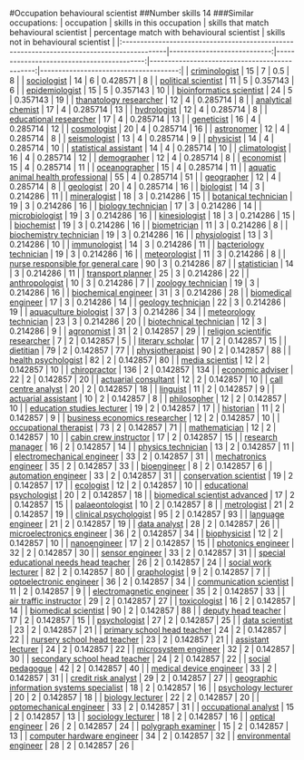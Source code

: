 #Occupation behavioural scientist
##Number skills 14
###Similar occupations:
| occupation                                                                                |   skills in this occupation |   skills that match behavioural scientist |   percentage match with behavioural scientist |   skills not in behavioural scientist |
|:------------------------------------------------------------------------------------------|----------------------------:|------------------------------------------:|----------------------------------------------:|--------------------------------------:|
| [criminologist](criminologist.md)                                                         |                          15 |                                         7 |                                      0.5      |                                     8 |
| [sociologist](sociologist.md)                                                             |                          14 |                                         6 |                                      0.428571 |                                     8 |
| [political scientist](political_scientist.md)                                             |                          11 |                                         5 |                                      0.357143 |                                     6 |
| [epidemiologist](epidemiologist.md)                                                       |                          15 |                                         5 |                                      0.357143 |                                    10 |
| [bioinformatics scientist](bioinformatics_scientist.md)                                   |                          24 |                                         5 |                                      0.357143 |                                    19 |
| [thanatology researcher](thanatology_researcher.md)                                       |                          12 |                                         4 |                                      0.285714 |                                     8 |
| [analytical chemist](analytical_chemist.md)                                               |                          17 |                                         4 |                                      0.285714 |                                    13 |
| [hydrologist](hydrologist.md)                                                             |                          12 |                                         4 |                                      0.285714 |                                     8 |
| [educational researcher](educational_researcher.md)                                       |                          17 |                                         4 |                                      0.285714 |                                    13 |
| [geneticist](geneticist.md)                                                               |                          16 |                                         4 |                                      0.285714 |                                    12 |
| [cosmologist](cosmologist.md)                                                             |                          20 |                                         4 |                                      0.285714 |                                    16 |
| [astronomer](astronomer.md)                                                               |                          12 |                                         4 |                                      0.285714 |                                     8 |
| [seismologist](seismologist.md)                                                           |                          13 |                                         4 |                                      0.285714 |                                     9 |
| [physicist](physicist.md)                                                                 |                          14 |                                         4 |                                      0.285714 |                                    10 |
| [statistical assistant](statistical_assistant.md)                                         |                          14 |                                         4 |                                      0.285714 |                                    10 |
| [climatologist](climatologist.md)                                                         |                          16 |                                         4 |                                      0.285714 |                                    12 |
| [demographer](demographer.md)                                                             |                          12 |                                         4 |                                      0.285714 |                                     8 |
| [economist](economist.md)                                                                 |                          15 |                                         4 |                                      0.285714 |                                    11 |
| [oceanographer](oceanographer.md)                                                         |                          15 |                                         4 |                                      0.285714 |                                    11 |
| [aquatic animal health professional](aquatic_animal_health_professional.md)               |                          55 |                                         4 |                                      0.285714 |                                    51 |
| [geographer](geographer.md)                                                               |                          12 |                                         4 |                                      0.285714 |                                     8 |
| [geologist](geologist.md)                                                                 |                          20 |                                         4 |                                      0.285714 |                                    16 |
| [biologist](biologist.md)                                                                 |                          14 |                                         3 |                                      0.214286 |                                    11 |
| [mineralogist](mineralogist.md)                                                           |                          18 |                                         3 |                                      0.214286 |                                    15 |
| [botanical technician](botanical_technician.md)                                           |                          19 |                                         3 |                                      0.214286 |                                    16 |
| [biology technician](biology_technician.md)                                               |                          17 |                                         3 |                                      0.214286 |                                    14 |
| [microbiologist](microbiologist.md)                                                       |                          19 |                                         3 |                                      0.214286 |                                    16 |
| [kinesiologist](kinesiologist.md)                                                         |                          18 |                                         3 |                                      0.214286 |                                    15 |
| [biochemist](biochemist.md)                                                               |                          19 |                                         3 |                                      0.214286 |                                    16 |
| [biometrician](biometrician.md)                                                           |                          11 |                                         3 |                                      0.214286 |                                     8 |
| [biochemistry technician](biochemistry_technician.md)                                     |                          19 |                                         3 |                                      0.214286 |                                    16 |
| [physiologist](physiologist.md)                                                           |                          13 |                                         3 |                                      0.214286 |                                    10 |
| [immunologist](immunologist.md)                                                           |                          14 |                                         3 |                                      0.214286 |                                    11 |
| [bacteriology technician](bacteriology_technician.md)                                     |                          19 |                                         3 |                                      0.214286 |                                    16 |
| [meteorologist](meteorologist.md)                                                         |                          11 |                                         3 |                                      0.214286 |                                     8 |
| [nurse responsible for general care](nurse_responsible_for_general_care.md)               |                          90 |                                         3 |                                      0.214286 |                                    87 |
| [statistician](statistician.md)                                                           |                          14 |                                         3 |                                      0.214286 |                                    11 |
| [transport planner](transport_planner.md)                                                 |                          25 |                                         3 |                                      0.214286 |                                    22 |
| [anthropologist](anthropologist.md)                                                       |                          10 |                                         3 |                                      0.214286 |                                     7 |
| [zoology technician](zoology_technician.md)                                               |                          19 |                                         3 |                                      0.214286 |                                    16 |
| [biochemical engineer](biochemical_engineer.md)                                           |                          31 |                                         3 |                                      0.214286 |                                    28 |
| [biomedical engineer](biomedical_engineer.md)                                             |                          17 |                                         3 |                                      0.214286 |                                    14 |
| [geology technician](geology_technician.md)                                               |                          22 |                                         3 |                                      0.214286 |                                    19 |
| [aquaculture biologist](aquaculture_biologist.md)                                         |                          37 |                                         3 |                                      0.214286 |                                    34 |
| [meteorology technician](meteorology_technician.md)                                       |                          23 |                                         3 |                                      0.214286 |                                    20 |
| [biotechnical technician](biotechnical_technician.md)                                     |                          12 |                                         3 |                                      0.214286 |                                     9 |
| [agronomist](agronomist.md)                                                               |                          31 |                                         2 |                                      0.142857 |                                    29 |
| [religion scientific researcher](religion_scientific_researcher.md)                       |                           7 |                                         2 |                                      0.142857 |                                     5 |
| [literary scholar](literary_scholar.md)                                                   |                          17 |                                         2 |                                      0.142857 |                                    15 |
| [dietitian](dietitian.md)                                                                 |                          79 |                                         2 |                                      0.142857 |                                    77 |
| [physiotherapist](physiotherapist.md)                                                     |                          90 |                                         2 |                                      0.142857 |                                    88 |
| [health psychologist](health_psychologist.md)                                             |                          82 |                                         2 |                                      0.142857 |                                    80 |
| [media scientist](media_scientist.md)                                                     |                          12 |                                         2 |                                      0.142857 |                                    10 |
| [chiropractor](chiropractor.md)                                                           |                         136 |                                         2 |                                      0.142857 |                                   134 |
| [economic adviser](economic_adviser.md)                                                   |                          22 |                                         2 |                                      0.142857 |                                    20 |
| [actuarial consultant](actuarial_consultant.md)                                           |                          12 |                                         2 |                                      0.142857 |                                    10 |
| [call centre analyst](call_centre_analyst.md)                                             |                          20 |                                         2 |                                      0.142857 |                                    18 |
| [linguist](linguist.md)                                                                   |                          11 |                                         2 |                                      0.142857 |                                     9 |
| [actuarial assistant](actuarial_assistant.md)                                             |                          10 |                                         2 |                                      0.142857 |                                     8 |
| [philosopher](philosopher.md)                                                             |                          12 |                                         2 |                                      0.142857 |                                    10 |
| [education studies lecturer](education_studies_lecturer.md)                               |                          19 |                                         2 |                                      0.142857 |                                    17 |
| [historian](historian.md)                                                                 |                          11 |                                         2 |                                      0.142857 |                                     9 |
| [business economics researcher](business_economics_researcher.md)                         |                          12 |                                         2 |                                      0.142857 |                                    10 |
| [occupational therapist](occupational_therapist.md)                                       |                          73 |                                         2 |                                      0.142857 |                                    71 |
| [mathematician](mathematician.md)                                                         |                          12 |                                         2 |                                      0.142857 |                                    10 |
| [cabin crew instructor](cabin_crew_instructor.md)                                         |                          17 |                                         2 |                                      0.142857 |                                    15 |
| [research manager](research_manager.md)                                                   |                          16 |                                         2 |                                      0.142857 |                                    14 |
| [physics technician](physics_technician.md)                                               |                          13 |                                         2 |                                      0.142857 |                                    11 |
| [electromechanical engineer](electromechanical_engineer.md)                               |                          33 |                                         2 |                                      0.142857 |                                    31 |
| [mechatronics engineer](mechatronics_engineer.md)                                         |                          35 |                                         2 |                                      0.142857 |                                    33 |
| [bioengineer](bioengineer.md)                                                             |                           8 |                                         2 |                                      0.142857 |                                     6 |
| [automation engineer](automation_engineer.md)                                             |                          33 |                                         2 |                                      0.142857 |                                    31 |
| [conservation scientist](conservation_scientist.md)                                       |                          19 |                                         2 |                                      0.142857 |                                    17 |
| [ecologist](ecologist.md)                                                                 |                          12 |                                         2 |                                      0.142857 |                                    10 |
| [educational psychologist](educational_psychologist.md)                                   |                          20 |                                         2 |                                      0.142857 |                                    18 |
| [biomedical scientist advanced](biomedical_scientist_advanced.md)                         |                          17 |                                         2 |                                      0.142857 |                                    15 |
| [palaeontologist](palaeontologist.md)                                                     |                          10 |                                         2 |                                      0.142857 |                                     8 |
| [metrologist](metrologist.md)                                                             |                          21 |                                         2 |                                      0.142857 |                                    19 |
| [clinical psychologist](clinical_psychologist.md)                                         |                          95 |                                         2 |                                      0.142857 |                                    93 |
| [language engineer](language_engineer.md)                                                 |                          21 |                                         2 |                                      0.142857 |                                    19 |
| [data analyst](data_analyst.md)                                                           |                          28 |                                         2 |                                      0.142857 |                                    26 |
| [microelectronics engineer](microelectronics_engineer.md)                                 |                          36 |                                         2 |                                      0.142857 |                                    34 |
| [biophysicist](biophysicist.md)                                                           |                          12 |                                         2 |                                      0.142857 |                                    10 |
| [nanoengineer](nanoengineer.md)                                                           |                          17 |                                         2 |                                      0.142857 |                                    15 |
| [photonics engineer](photonics_engineer.md)                                               |                          32 |                                         2 |                                      0.142857 |                                    30 |
| [sensor engineer](sensor_engineer.md)                                                     |                          33 |                                         2 |                                      0.142857 |                                    31 |
| [special educational needs head teacher](special_educational_needs_head_teacher.md)       |                          26 |                                         2 |                                      0.142857 |                                    24 |
| [social work lecturer](social_work_lecturer.md)                                           |                          82 |                                         2 |                                      0.142857 |                                    80 |
| [graphologist](graphologist.md)                                                           |                           9 |                                         2 |                                      0.142857 |                                     7 |
| [optoelectronic engineer](optoelectronic_engineer.md)                                     |                          36 |                                         2 |                                      0.142857 |                                    34 |
| [communication scientist](communication_scientist.md)                                     |                          11 |                                         2 |                                      0.142857 |                                     9 |
| [electromagnetic engineer](electromagnetic_engineer.md)                                   |                          35 |                                         2 |                                      0.142857 |                                    33 |
| [air traffic instructor](air_traffic_instructor.md)                                       |                          29 |                                         2 |                                      0.142857 |                                    27 |
| [toxicologist](toxicologist.md)                                                           |                          16 |                                         2 |                                      0.142857 |                                    14 |
| [biomedical scientist](biomedical_scientist.md)                                           |                          90 |                                         2 |                                      0.142857 |                                    88 |
| [deputy head teacher](deputy_head_teacher.md)                                             |                          17 |                                         2 |                                      0.142857 |                                    15 |
| [psychologist](psychologist.md)                                                           |                          27 |                                         2 |                                      0.142857 |                                    25 |
| [data scientist](data_scientist.md)                                                       |                          23 |                                         2 |                                      0.142857 |                                    21 |
| [primary school head teacher](primary_school_head_teacher.md)                             |                          24 |                                         2 |                                      0.142857 |                                    22 |
| [nursery school head teacher](nursery_school_head_teacher.md)                             |                          23 |                                         2 |                                      0.142857 |                                    21 |
| [assistant lecturer](assistant_lecturer.md)                                               |                          24 |                                         2 |                                      0.142857 |                                    22 |
| [microsystem engineer](microsystem_engineer.md)                                           |                          32 |                                         2 |                                      0.142857 |                                    30 |
| [secondary school head teacher](secondary_school_head_teacher.md)                         |                          24 |                                         2 |                                      0.142857 |                                    22 |
| [social pedagogue](social_pedagogue.md)                                                   |                          42 |                                         2 |                                      0.142857 |                                    40 |
| [medical device engineer](medical_device_engineer.md)                                     |                          33 |                                         2 |                                      0.142857 |                                    31 |
| [credit risk analyst](credit_risk_analyst.md)                                             |                          29 |                                         2 |                                      0.142857 |                                    27 |
| [geographic information systems specialist](geographic_information_systems_specialist.md) |                          18 |                                         2 |                                      0.142857 |                                    16 |
| [psychology lecturer](psychology_lecturer.md)                                             |                          20 |                                         2 |                                      0.142857 |                                    18 |
| [biology lecturer](biology_lecturer.md)                                                   |                          22 |                                         2 |                                      0.142857 |                                    20 |
| [optomechanical engineer](optomechanical_engineer.md)                                     |                          33 |                                         2 |                                      0.142857 |                                    31 |
| [occupational analyst](occupational_analyst.md)                                           |                          15 |                                         2 |                                      0.142857 |                                    13 |
| [sociology lecturer](sociology_lecturer.md)                                               |                          18 |                                         2 |                                      0.142857 |                                    16 |
| [optical engineer](optical_engineer.md)                                                   |                          26 |                                         2 |                                      0.142857 |                                    24 |
| [polygraph examiner](polygraph_examiner.md)                                               |                          15 |                                         2 |                                      0.142857 |                                    13 |
| [computer hardware engineer](computer_hardware_engineer.md)                               |                          34 |                                         2 |                                      0.142857 |                                    32 |
| [environmental engineer](environmental_engineer.md)                                       |                          28 |                                         2 |                                      0.142857 |                                    26 |
